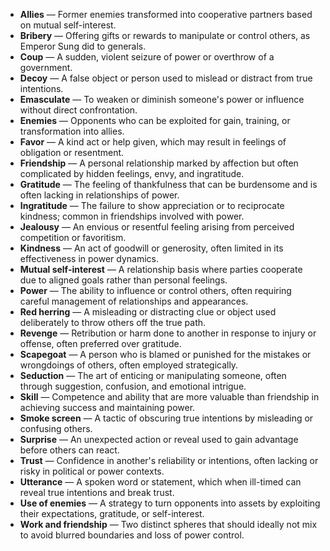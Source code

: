 - **Allies** — Former enemies transformed into cooperative partners based on mutual self-interest.  
- **Bribery** — Offering gifts or rewards to manipulate or control others, as Emperor Sung did to generals.  
- **Coup** — A sudden, violent seizure of power or overthrow of a government.  
- **Decoy** — A false object or person used to mislead or distract from true intentions.  
- **Emasculate** — To weaken or diminish someone's power or influence without direct confrontation.  
- **Enemies** — Opponents who can be exploited for gain, training, or transformation into allies.  
- **Favor** — A kind act or help given, which may result in feelings of obligation or resentment.  
- **Friendship** — A personal relationship marked by affection but often complicated by hidden feelings, envy, and ingratitude.  
- **Gratitude** — The feeling of thankfulness that can be burdensome and is often lacking in relationships of power.  
- **Ingratitude** — The failure to show appreciation or to reciprocate kindness; common in friendships involved with power.  
- **Jealousy** — An envious or resentful feeling arising from perceived competition or favoritism.  
- **Kindness** — An act of goodwill or generosity, often limited in its effectiveness in power dynamics.  
- **Mutual self-interest** — A relationship basis where parties cooperate due to aligned goals rather than personal feelings.  
- **Power** — The ability to influence or control others, often requiring careful management of relationships and appearances.  
- **Red herring** — A misleading or distracting clue or object used deliberately to throw others off the true path.  
- **Revenge** — Retribution or harm done to another in response to injury or offense, often preferred over gratitude.  
- **Scapegoat** — A person who is blamed or punished for the mistakes or wrongdoings of others, often employed strategically.  
- **Seduction** — The art of enticing or manipulating someone, often through suggestion, confusion, and emotional intrigue.  
- **Skill** — Competence and ability that are more valuable than friendship in achieving success and maintaining power.  
- **Smoke screen** — A tactic of obscuring true intentions by misleading or confusing others.  
- **Surprise** — An unexpected action or reveal used to gain advantage before others can react.  
- **Trust** — Confidence in another's reliability or intentions, often lacking or risky in political or power contexts.  
- **Utterance** — A spoken word or statement, which when ill-timed can reveal true intentions and break trust.  
- **Use of enemies** — A strategy to turn opponents into assets by exploiting their expectations, gratitude, or self-interest.  
- **Work and friendship** — Two distinct spheres that should ideally not mix to avoid blurred boundaries and loss of power control.
